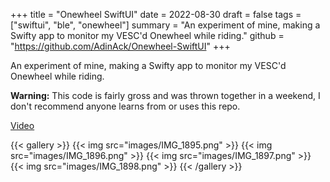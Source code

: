 +++
title = "Onewheel SwiftUI"
date = 2022-08-30
draft = false
tags = ["swiftui", "ble", "onewheel"]
summary = "An experiment of mine, making a Swifty app to monitor my VESC'd Onewheel while riding."
github = "https://github.com/AdinAck/Onewheel-SwiftUI"
+++

An experiment of mine, making a Swifty app to monitor my VESC'd Onewheel while riding.

**Warning:** This code is fairly gross and was thrown together in a weekend, I don't recommend anyone learns from or uses this repo.

[Video](https://youtu.be/qgTjDOrlvz8)

{{< gallery >}}
  {{< img src="images/IMG_1895.png" >}}
  {{< img src="images/IMG_1896.png" >}}
  {{< img src="images/IMG_1897.png" >}}
  {{< img src="images/IMG_1898.png" >}}
{{< /gallery >}}
